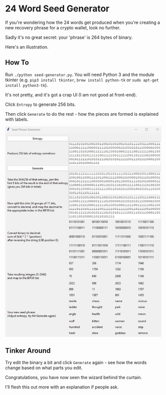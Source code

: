 # 24 Word Seed Generator

If you're wondering how the 24 words get produced when you're creating a new recovery phrase for a crypto wallet, look no further.

Sadly it's no great secret: your 'phrase' is 264 bytes of binary.

Here's an illustration.

## How To

Run `./python seed-generator.py`. You will need Python 3 and the module tkinter (e.g. `pip3 install tkinter`, `brew install python-tk`
 or `sudo apt-get install python3-tk`).

It's not pretty, and it's got a crap UI (I am not good at front-end).

Click `Entropy` to generate 256 bits.

Then click `Generate` to do the rest - how the pieces are formed is explained with labels.

![img.png](images/demo_fixed2.jpg)

## Tinker Around

Try edit the binary a bit and click `Generate` again - see how the words change based on what parts you edit.

Congratulations, you have now seen the wizard behind the curtain.

I'll flesh this out more with an explanation if people ask.

